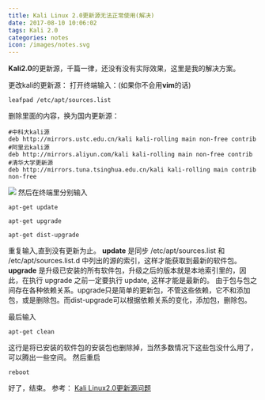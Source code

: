 ```yaml
---
title: Kali Linux 2.0更新源无法正常使用(解决)
date: 2017-08-10 10:06:02
tags: Kali 2.0
categories: notes
icon: /images/notes.svg
---
```


**Kali2.0**的更新源，千篇一律，还没有没有实际效果，这里是我的解决方案。

更改kali的更新源：
打开终端输入：(如果你不会用**vim**的话)

```
leafpad /etc/apt/sources.list
```

删除里面的内容，换为国内更新源：
````
#中科大kali源
deb http://mirrors.ustc.edu.cn/kali kali-rolling main non-free contrib
#阿里云kali源
deb http://mirrors.aliyun.com/kali kali-rolling main non-free contrib
#清华大学更新源 
deb http://mirrors.tuna.tsinghua.edu.cn/kali kali-rolling main contrib non-free
````

![](http://upload-images.jianshu.io/upload_images/7101374-76494ffe3d80b5e5.png?imageMogr2/auto-orient/strip%7CimageView2/2/w/1240)
然后在终端里分别输入
````
apt-get update
````
````
apt-get upgrade
````
````
apt-get dist-upgrade
````
重复输入,直到没有更新为止。
**update** 是同步 /etc/apt/sources.list 和 /etc/apt/sources.list.d 中列出的源的索引，这样才能获取到最新的软件包。
**upgrade** 是升级已安装的所有软件包，升级之后的版本就是本地索引里的，因此，在执行 upgrade 之前一定要执行 update, 这样才能是最新的。
由于包与包之间存在各种依赖关系。upgrade只是简单的更新包，不管这些依赖，它不和添加包，或是删除包。而dist-upgrade可以根据依赖关系的变化，添加包，删除包。

最后输入
````
apt-get clean
````
这行是将已安装的软件包的安装包也删除掉，当然多数情况下这些包没什么用了，可以腾出一些空间。
然后重启
````
reboot
````
好了，结束。
参考：
[Kali Linux2.0更新源问题](http://blog.csdn.net/coding_or_dead/article/details/53448059)